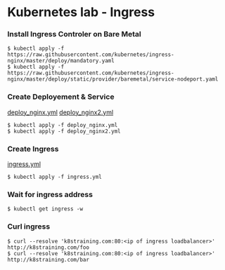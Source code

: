 # Kubernetes lab - Ingress

### Install Ingress Controler on Bare Metal
```
$ kubectl apply -f https://raw.githubusercontent.com/kubernetes/ingress-nginx/master/deploy/mandatory.yaml
$ kubectl apply -f https://raw.githubusercontent.com/kubernetes/ingress-nginx/master/deploy/static/provider/baremetal/service-nodeport.yaml
```

### Create Deployement & Service
[deploy_nginx.yml](deploy_nginx.yml)
[deploy_nginx2.yml](deploy_nginx2.yml)

```
$ kubectl apply -f deploy_nginx.yml
$ kubectl apply -f deploy_nginx2.yml
```

### Create Ingress
[ingress.yml](ingress.yml)

```
$ kubectl apply -f ingress.yml
```

### Wait for ingress address
```
$ kubectl get ingress -w
```

### Curl ingress
```
$ curl --resolve 'k8straining.com:80:<ip of ingress loadbalancer>'  http://k8straining.com/foo
$ curl --resolve 'k8straining.com:80:<ip of ingress loadbalancer>'  http://k8straining.com/bar
```
